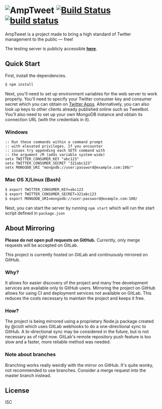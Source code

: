 # ![AmpTweet](https://user-images.githubusercontent.com/5000732/28960974-92cbd2f8-78ce-11e7-8225-0eebd8fb7251.png) [![Build Status](https://www.bitrise.io/app/dbbcddd2536e0248/status.svg?token=cw7O2wKQdMdSWbrcdbo3jw)](https://www.bitrise.io/app/dbbcddd2536e0248) [![build status](https://gitlab.com/amptweet/amptweet-web/badges/master/build.svg)](https://gitlab.com/amptweet/amptweet-web/commits/master)

AmpTweet is a project made to bring a high standard of Twitter management to the public ― free!

The testing server is publicly accessible **[here](https://amptweet.herokuapp.com)**.

## Quick Start

First, install the dependencies.

```bash
$ npm install
```

Next, you'll need to set up environment variables for the web server to work properly. You'll need to specify your Twitter consumer key and consumer secret which you can obtain on [Twitter Apps](https://apps.twitter.com/). Alternatively, you can also look up keys to other clients already published online such as Tweetbot. You'll also need to set up your own MongoDB instance and obtain its connection URL (with the credentials in it).

### Windows

```console
:: Run these commands within a command prompt
:: with elevated privileges. If you encounter
:: issues try appending each SETX command with
:: the argument /M (adds variable system-wide)
setx TWITTER_CONSUMER_KEY "abc123"
setx TWITTER_CONSUMER_SECRET "321abc123"
setx MONGODB_URI "mongodb://user:password@example.com:100/"
```

### Mac OS X/Linux (Bash)

```bash
$ export TWITTER_CONSUMER_KEY=abc123
$ export TWITTER_CONSUMER_SECRET=321abc123
$ export MONGODB_URI=mongodb://user:password@example.com:100/
```

Next, you can start the server by running `npm start` which will run the start script defined in `package.json`

## About Mirroring

**Please do not open pull requests on GitHub.** Currently, only merge requests will be accepted on GitLab.

This project is currently hosted on GitLab and continuously mirrored on GitHub.

### Why?
It allows for easier discovery of the project and many free development services are available only to GitHub users.
Mirroring the project on GitHub allows for using CI and deployment services not available on GitLab.
This reduces the costs necessary to maintain the project and keeps it free.

### How?
The project is being mirrored using a proprietary Node.js package created by @ciolt which uses GitLab webhooks to do a one-directional sync to GitHub.
A bi-directional sync may be considered in the future, but is not necessary as of right now.
GitLab's remote repository push feature is too slow and a faster, more reliable method was needed.

### Note about branches

Branching works really weirdly with the mirror on GitHub.
It's quite wonky, not recommended to use branches.
Consider a merge request into the master branch instead.

## License

ISC
